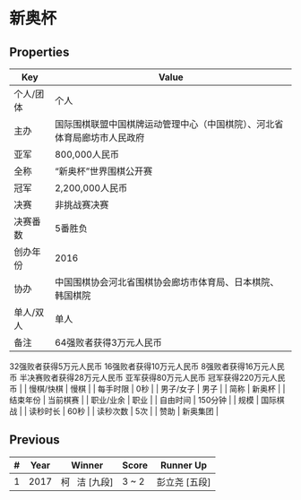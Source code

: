 # 新奥杯

## Properties

| Key | Value |
| --- | ----- |
| 个人/团体 | 个人 |
| 主办 | 国际围棋联盟中国棋牌运动管理中心（中国棋院）、河北省体育局廊坊市人民政府 |
| 亚军 | 800,000人民币 |
| 全称 | “新奥杯”世界围棋公开赛 |
| 冠军 | 2,200,000人民币 |
| 决赛 | 非挑战赛决赛 |
| 决赛番数 | 5番胜负 |
| 创办年份 | 2016 |
| 协办 | 中国围棋协会河北省围棋协会廊坊市体育局、日本棋院、韩国棋院 |
| 单人/双人 | 单人 |
| 备注 | 64强败者获得3万元人民币
32强败者获得5万元人民币
16强败者获得10万元人民币
8强败者获得16万元人民币
半决赛败者获得28万元人民币
亚军获得80万元人民币
冠军获得220万元人民币 |
| 慢棋/快棋 | 慢棋 |
| 每手时限 | 0秒 |
| 男子/女子 | 男子 |
| 简称 | 新奥杯 |
| 结束年份 | 当前棋赛 |
| 职业/业余 | 职业 |
| 自由时间 | 150分钟 |
| 规模 | 国际棋战 |
| 读秒时长 | 60秒 |
| 读秒次数 | 5次 |
| 赞助 | 新奥集团 |

## Previous

| # | Year | Winner | Score | Runner Up |
| --- | --- | --- | --- | --- |
| 1 | 2017 | 柯   洁 [九段] | 3 ~ 2 | 彭立尧 [五段] |

